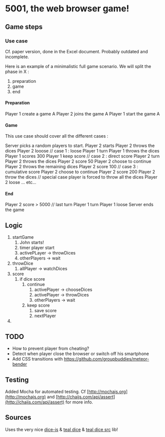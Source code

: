 # 5001, the web browser game!

## Game steps

### Use case

Cf. paper version, done in the Excel document. Probably outdated and incomplete. 

Here is an example of a minimalistic full game scenario. We will split the phase in X : 

1. preparation
2. game
3. end

#### Preparation

Player 1 create a game A
Player 2 joins the game A
Player 1 start the game A

#### Game

This use case should cover all the different cases :

Server picks a random players to start.
Player 2 starts 
Player 2 throws the dices
Player 2 looose                     // case 1 : loose
Player 1 turn
Player 1 throws the dices
Player 1 scores 300
Player 1 keep score                 // case 2 : direct score 
Player 2 turn
Player 2 throws the dices
Player 2 score 50 
Player 2 choose to continue
Player 2 throws the remaining dices
Player 2 score 100                  // case 3 : cumulative score
Player 2 choose to continue
Player 2 score 200
Player 2 throw the dices            // special case player is forced to throw all the dices
Player 2 loose
... etc...

#### End

Player 2 score > 5000               // last turn
Player 1 turn
Player 1 loose
Server ends the game


## Logic

1. startGame
    1. John starts!
    2. timer player start
    3. activePLayer -> throwDices
    4. otherPlayers -> wait
2. throwDice
    1. allPlayer -> watchDices
3. score
    1. if dice score
        1. continue
            1. activePlayer -> chooseDices
            2. activePlayer -> throwDices
            3. otherPlayers -> wait
        2. keep score
            1. save score
            2. nextPlayer
4.

## TODO

- How to prevent player from cheating?
- Detect when player close the browser or switch off his smartphone
- Add CSS transitions with https://github.com/groupbuddies/meteor-bender

## Testing

Added Mocha for automated testing. Cf [http://mochajs.org](http://mochajs.org) and [http://chaijs.com/api/assert](http://chaijs.com/api/assert) for more info. 

## Sources

Uses the very nice [dice-js](https://github.com/jhamlet/dice-js) & [teal dice](http://a.teall.info/dice/) & [teal dice src](https://github.com/emanchado/3d-die-roller) lib!
